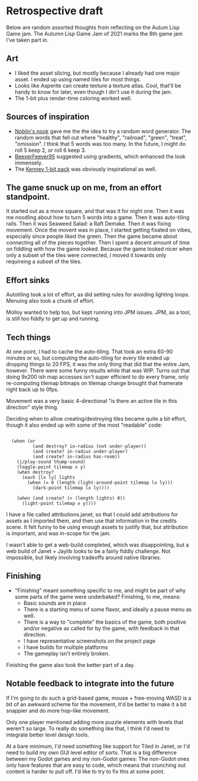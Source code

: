 # Retrospective draft

Below are random assorted thoughts from reflecting on the Autum Lisp Game jam. The Autumn Lisp Game Jam of 2021 marks the 8th game jam I've taken part in.


## Art

- I liked the asset slicing, but mostly because I already had one major asset. I ended up using named tiles for most things.
- Looks like Asperite can create texture a texture atlas. Cool, that'll be handy to know for later, even though I din't use it during the jam.
- The 1-bit plus render-time coloring worked well.

## Sources of inspiration

- [Noblin's nook](https://i.momatoes.com/discord) gave me the the idea to try a random word generator. The random words that fell out where "healthy", "railroad", "green", "treat", "omission". I think that 5 words was too many. In the future, I might do roll 5 keep 2, or roll 6 keep 3. 
- [BeeverFeever95](https://discord.com/channels/426912293134270465/540457197176487946/901439179857211443) suggested using gradients, which enhanced the look immensely.
- The [Kenney 1-bit pack](https://www.kenney.nl/assets/bit-pack) was obviously inspirational as well.


## The game snuck up on me, from an effort standpoint. 

It started out as a move square, and that was it for night one. Then it was me noodling about how to turn 5 words into a game. Then it was auto-tiling rails. Then it was Seaweed Salad: a Raft Demake. Then it was fixing movement. Once the movent was in place, I started getting fixated on vibes, especially since people liked the green. Then the game became about connecting all of the pieces together. Then I spent a decent amount of time on fiddling with how the game looked. Because the game looked nicer when only a subset of the tiles were connected, I moved it towards only requireing a subset of the tiles. 

## Effort sinks

Autotiling took a lot of effort, as did setting rules for avoiding lighting loops. Menuing also took a chunk of effort.

Molloy wanted to help too, but kept running into JPM issues. JPM, as a tool, is still too fiddly to get up and running.

## Tech things

At one point, I had to cache the auto-tiling. That took an extra 60-90 minutes or so, but computing the auto-tiling for every tile ended up dropping things to 20 FPS, it was the only thing that did that the entire Jam, however. There were some funny results while that was WIP. Turns out that doing 9x200 ish map accesses isn't super efficient to do every frame, only re-computing tilemap bitmaps on tilemap change brought that framerate right back up to 0fps.

Movement was a very basic 4-directional "is there an active tile in this direction" style thing.

Deciding when to allow creating/destroying tiles became quite a bit effort, though it also ended up with some of the most "readable" code:

```janet

  (when (or 
          (and destroy? in-radius (not under-player))
          (and create? in-radius under-player) 
          (and create? in-radius has-room))
    (j/play-sound thump-sound)
    (toggle-point tilemap x y)
    (when destroy? 
      (each [lx ly] lights
        (when (= 0 (length (light-around-point tilemap lx ly)))
          (dark-point tilemap lx ly))))

    (when (and create? (> (length lights) 0))
      (light-point tilemap x y))))

```

I have a file called attributions.janet, so that I could add attributions for assets as I imported them, and then use that information in the credits scene. It felt funny to be using enough assets to justify that, but attribution is important, and was in-scope for the jam.

I wasn't able to get a web-build completed, which was disappointing, but a web build of Janet + Jaylib looks to be a fairly fiddly challenge. Not impossible, but likely involving tradeoffs around native libraries.

## Finishing

- "Finishing" meant something specific to me, and might be part of why some parts of the game were underbaked? Finishing, to me, means:
  - Basic sounds are in place
  - There is a starting menu of some flavor, and ideally a pause menu as well.
  - There is a way to "complete" the basics of the game, both positive and/or negative as called for by the game, with feedback in that direction.
  - I have representative screenshots on the project page
  - I have builds for multiple platforms
  - The gameplay isn't entirely broken.

Finishing the game also took the better part of a day.

## Notable feedback to integrate into the future

If I'm going to do such a grid-based game, mouse + free-moving WASD is a bit of an awkward scheme for the movement, it'd be better to make it a bit snappier and do more hop-like movement. 

Only one player mentioned adding more puzzle elements with levels that weren't so large. To really do something like that, I think I'd need to integrate better level design tools. 

At a bare minimum, I'd need something like support for Tiled in Janet, or I'd need to build my own GUI level editor of sorts. That is a big difference between my Godot games and my non-Godot games: The non-Godot ones only have features that are easy to code, which means that crunching out content is harder to pull off. I'd like to try to fix this at some point.



